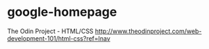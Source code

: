 # google-homepage
The Odin Project - HTML/CSS
http://www.theodinproject.com/web-development-101/html-css?ref=lnav
